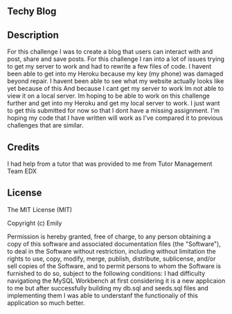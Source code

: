 ## Techy Blog

## Description
For this challenge  I was to create a blog that users can interact with and post, share and save posts.
For this challenge I ran into a lot of issues trying to get my server to work and had to rewrite a few files of code. 
I havent been able to get into my Heroku because my key (my phone) was damaged beyond repair. I havent been able to see what my website actually looks like yet because of this
And because I cant get my server to work Im not able to view it on a local server. Im hoping to be able to work on this challenge further and get into my Heroku and get my local server to work.
I just want to get this submitted for now so that I dont have a missing assignment. 
I'm hoping my code that I have written will work as I've compared it to previous challenges that are similar. 


## Credits
I had help from a tutor that was provided to me from 
Tutor Management Team EDX


## License 

The MIT License (MIT)

Copyright (c) Emily

Permission is hereby granted, free of charge, to any person obtaining a copy of this software and associated documentation files (the "Software"), to deal in the Software without restriction, including without limitation the rights to use, copy, modify, merge, publish, distribute, sublicense, and/or sell copies of the Software, and to permit persons to whom the Software is furnished to do so, subject to the following conditions:
I had difficulty navigationg the MySQL Workbench at first considering it is a new applicaion to me but after successfully building my db.sql and seeds.sql files and implementing them I was able to understanf the functionaliy of this application so much better.



